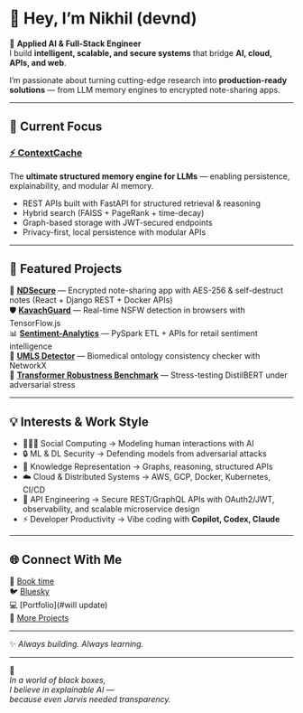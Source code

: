 # 👋 Hey, I’m Nikhil (devnd)  

🚀 **Applied AI & Full-Stack Engineer**  
I build **intelligent, scalable, and secure systems** that bridge **AI, cloud, APIs, and web**.  

I’m passionate about turning cutting-edge research into **production-ready solutions** — from LLM memory engines to encrypted note-sharing apps.  

---

## 🔭 Current Focus  
### [⚡ ContextCache](https://github.com/iamdevnd/contextcache)  
The **ultimate structured memory engine for LLMs** — enabling persistence, explainability, and modular AI memory.  
- REST APIs built with FastAPI for structured retrieval & reasoning  
- Hybrid search (FAISS + PageRank + time-decay)  
- Graph-based storage with JWT-secured endpoints  
- Privacy-first, local persistence with modular APIs  

---

## 🌟 Featured Projects  
🔐 [**NDSecure**](https://ndsecure.vercel.app) — Encrypted note-sharing app with AES-256 & self-destruct notes (React + Django REST + Docker APIs)  
🛡 [**KavachGuard**](https://github.com/iamdevnd/kavach) — Real-time NSFW detection in browsers with TensorFlow.js  
📊 [**Sentiment-Analytics**](https://github.com/iamdevnd/Sentiment-Analytics) — PySpark ETL + APIs for retail sentiment intelligence  
🧬 [**UMLS Detector**](https://github.com/iamdevnd/UMLS-Ontology-Inconsistency-Detector) — Biomedical ontology consistency checker with NetworkX  
🤖 [**Transformer Robustness Benchmark**](https://github.com/iamdevnd/Transformer-Robustness-Benchmark) — Stress-testing DistilBERT under adversarial stress  

---

## 💡 Interests & Work Style  
- 🧑‍🤝‍🧑 Social Computing → Modeling human interactions with AI  
- 🔒 ML & DL Security → Defending models from adversarial attacks  
- 🧠 Knowledge Representation → Graphs, reasoning, structured APIs  
- ☁️ Cloud & Distributed Systems → AWS, GCP, Docker, Kubernetes, CI/CD  
- 🔗 API Engineering → Secure REST/GraphQL APIs with OAuth2/JWT, observability, and scalable microservice design  
- ⚡ Developer Productivity → Vibe coding with **Copilot, Codex, Claude**  

---

## 🌐 Connect With Me  
📅 [Book time](https://app.cal.com/dnpro/)  
🐦 [Bluesky](https://devnd.bsky.social)  
💻 [Portfolio](#will update)  
📂 [More Projects](https://github.com/iamdevnd)  

---

✨ *Always building. Always learning.*  

---

🦾  
*In a world of black boxes,*  
*I believe in explainable AI —*  
*because even Jarvis needed transparency.*  
